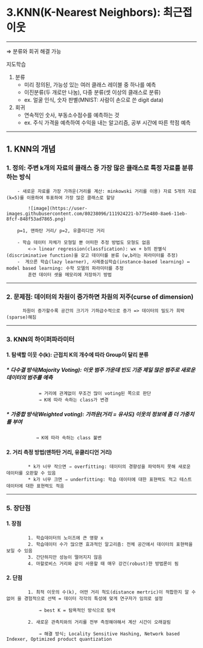 # 3.KNN(K-Nearest Neighbors): 최근접 이웃
___
⇒ 분류와 회귀 해결 가능

지도학습

1. 분류
    - 미리 정의된, 가능성 있는 여러 클래스 레이블 중 하나를 예측
    - 이진분류(두 개로만 나눔), 다중 분류(셋 이상의 클래스로 분류)
    - ex. 얼굴 인식, 숫자 판별(MNIST: 사람이 손으로 쓴 digit data)
2. 회귀
    - 연속적인 숫사, 부동소수점수를 예측하는 것
    - ex. 주식 가격을 예측하여 수익을 내는 알고리즘, 공부 시간에 따른 학점 예측
___

## 1. KNN의 개념
###    1. 정의: 주변 k개의 자료의 클래스 중 가장 많은 클래스로 특정 자료를 분류하는 방식
        - 새로운 자료를 가장 가까운(거리를 계산: minkowski 거리를 이용) 자료 5개의 자료(k=5)를 이용하여 투표하여 가장 많은 클래스로 할당

            ![image](https://user-images.githubusercontent.com/80238096/111924221-b775e480-8ae6-11eb-8fcf-848f53ad7865.png)

        p=1, 맨하탄 거리/ p=2, 유클리디언 거리

        - 학습 데이터 자체가 모형일 뿐 어떠한 추정 방법도 모형도 없음
            <-> linear regression(classfication): wx + b의 판별식(discriminative function)을 갖고 데이터를 분류 (w,b라는 파라미터를 추정)
        -  게으른 학습(lazy learner), 사례중심학습(instance-based learning) ↔ model based learning: 수학 모델의 파라미터를 추정
            훈련 데이터 셋을 메모리에 저장하기 방법


___
###    2. 문제점: 데이터의 차원이 증가하면 차원의 저주(curse of dimension)
          차원이 증가할수록 공간의 크기가 기하급수적으로 증가 => 데이터의 밀도가 희박(sparse)해짐
___
###    3. KNN의 하이퍼파라미터

####        1. 탐색할 이웃 수(k): 근접치 K의 개수에 따라 Group이 달리 분류

#####        * 다수결 방식(Majority Voting): 이웃 범주 가운데 빈도 기준 제일 많은 범주로 새로운 데이터의 범주를 예측 
                = 거리에 관계없이 무조건 많이 voting된 쪽으로 판단
                → K에 따라 속하는 class가 변경

#####        * 가중합 방식(Weighted voting): 가까운(거리 = 유샤도) 이웃의 정보에 좀 더 가중치를 부여
               → K에 따라 속하는 class 불변
            
####        2. 거리 측정 방법(맨하탄 거리, 유클리디언 거리)
            * k가 너무 작으면 ⇒ overfitting: 데이터의 경향성을 파악하지 못해 새로운 데이터를 오판할 수 있음
            * k가 너무 크면 ⇒ underfitting: 학습 데이터에 대한 표현력도 적고 테스트 데이터에 대한 표현력도 적음
___

###        5. 장단점
####        1. 장점
            1. 학습데이터의 노이즈에 큰 영향 x
            2. 학습데이터 수가 많으면 효과적인 알고리즘: 전체 공간에서 데이터의 표현력을 보일 수 있음
            3. 간단하지만 성능이 떨어지지 않음
            4. 마할로비스 거리와 같이 사용할 때 매우 강건(robust)한 방법론이 됨
####        2. 단점
            1. 최적 이웃의 수(k), 어떤 거리 척도(distance mertric)이 적합한지 알 수 없어 을 경험적으로 선택 = 데이터 각각의 특성에 맞게 연구자가 임의로 설정

                → best K = 탐욕적인 방식으로 탐색

            2. 새로운 관측치와의 거리를 전부 측정해야해서 계산 시간이 오래걸림

                → 해결 방식; Locality Sensitive Hashing, Network based Indexer, Optimized product quantization
